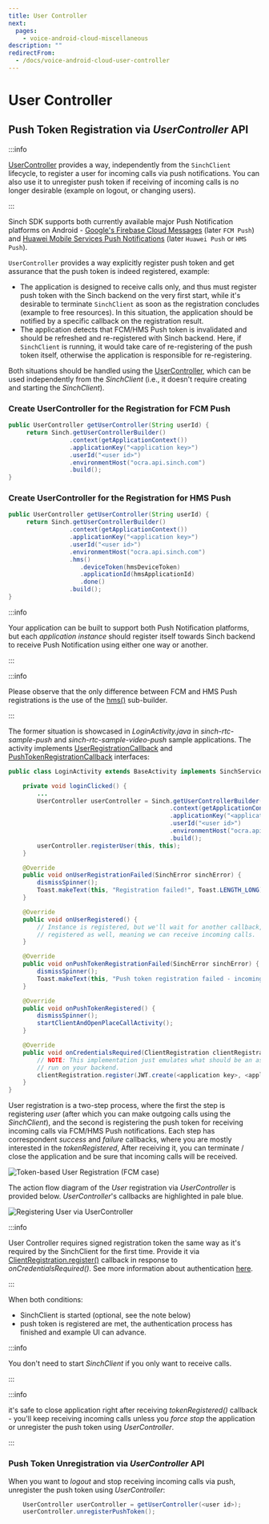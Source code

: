 ```yaml
---
title: User Controller
next:
  pages:
    - voice-android-cloud-miscellaneous
description: ""
redirectFrom:
  - /docs/voice-android-cloud-user-controller
---
```


# User Controller

## Push Token Registration via _UserController_ API

:::info

[UserController](reference\com\sinch\android\rtc\UserController.html) provides a way, independently from the `SinchClient` lifecycle, to register a user for incoming calls via push notifications. You can also use it to unregister push token if receiving of incoming calls is no longer desirable (example on logout, or changing users).

:::

Sinch SDK supports both currently available major Push Notification platforms on Android - [Google's Firebase Cloud Messages](android-cloud-push-notifications.md#google-fcm-push-notifications) (later `FCM Push`) and [Huawei Mobile Services Push Notifications](android-cloud-push-notifications.md#huawei-hms-notifications) (later `Huawei Push` or `HMS Push`).

`UserController` provides a way explicitly register push token and get assurance that the push token is indeed registered, example:

- The application is designed to receive calls only, and thus must register push token with the Sinch backend on the very first start, while it's desirable to terminate `SinchClient` as soon as the registration concludes (example to free resources). In this situation, the application should be notified by a specific callback on the registration result.
- The application detects that FCM/HMS Push token is invalidated and should be refreshed and re-registered with Sinch backend. Here, if `SinchClient` is running, it would take care of re-registering of the push token itself, otherwise the application is responsible for re-registering.

Both situations should be handled using the [UserController](reference\com\sinch\android\rtc\UserController.html), which can be used independently from the _SinchClient_ (i.e., it doesn't require creating and starting the _SinchClient_).

### Create UserController for the Registration for FCM Push

```java
public UserController getUserController(String userId) {
     return Sinch.getUserControllerBuilder()
                 .context(getApplicationContext())
                 .applicationKey("<application key>")
                 .userId("<user id>")
                 .environmentHost("ocra.api.sinch.com")
                 .build();
}
```

### Create UserController for the Registration for HMS Push

```java
public UserController getUserController(String userId) {
     return Sinch.getUserControllerBuilder()
                 .context(getApplicationContext())
                 .applicationKey("<application key>")
                 .userId("<user id>")
                 .environmentHost("ocra.api.sinch.com")
                 .hms()
                    .deviceToken(hmsDeviceToken)
                    .applicationId(hmsApplicationId)
                    .done()
                 .build();
}
```

:::info

Your application can be built to support both Push Notification platforms, but each _application instance_ should
register itself towards Sinch backend to receive Push Notification using either one way or another.

:::

:::info

Please observe that the only difference between FCM and HMS Push registrations is the use of the [hms()](reference\com\sinch\android\rtc\HmsPushBuilder.html) sub-builder.

:::

The former situation is showcased in _LoginActivity.java_ in _sinch-rtc-sample-push_ and _sinch-rtc-sample-video-push_ sample applications. The activity implements [UserRegistrationCallback](reference\com\sinch\android\rtc\UserRegistrationCallback.html) and [PushTokenRegistrationCallback](reference\com\sinch\android\rtc\PushTokenRegistrationCallback.html) interfaces:

```java
public class LoginActivity extends BaseActivity implements SinchService.StartFailedListener, PushTokenRegistrationCallback, UserRegistrationCallback {

    private void loginClicked() {
        ...
        UserController userController = Sinch.getUserControllerBuilder()
                                             .context(getApplicationContext())
                                             .applicationKey("<application key>")
                                             .userId("<user id>")
                                             .environmentHost("ocra.api.sinch.com")
                                             .build();
        userController.registerUser(this, this);
    }

    @Override
    public void onUserRegistrationFailed(SinchError sinchError) {
        dismissSpinner();
        Toast.makeText(this, "Registration failed!", Toast.LENGTH_LONG).show();
    }

    @Override
    public void onUserRegistered() {
        // Instance is registered, but we'll wait for another callback, assuring that the push token is
        // registered as well, meaning we can receive incoming calls.
    }

    @Override
    public void onPushTokenRegistrationFailed(SinchError sinchError) {
        dismissSpinner();
        Toast.makeText(this, "Push token registration failed - incoming calls can't be received!", Toast.LENGTH_LONG).show();
    }

    @Override
    public void onPushTokenRegistered() {
        dismissSpinner();
        startClientAndOpenPlaceCallActivity();
    }

    @Override
    public void onCredentialsRequired(ClientRegistration clientRegistration) {
        // NOTE: This implementation just emulates what should be an async procedure, with JWT.create() being
        // run on your backend.
        clientRegistration.register(JWT.create(<application key>, <application secret>, mUserId));
    }
}
```

User registration is a two-step process, where the first the step is registering _user_ (after which you can make outgoing calls using the _SinchClient_), and the second is registering the push token for receiving incoming calls via FCM/HMS Push notifications. Each step has correspondent _success_ and _failure_ callbacks, where you are mostly interested in the _tokenRegistered_, After receiving it, you can terminate / close the application and be sure that incoming calls will be received.

![Token-based User Registration (FCM case)](..\images\20210125-user_and_push_registration.pu.png)

The action flow diagram of the _User_ registration via _UserController_ is provided below. _UserController_'s callbacks are highlighted in pale blue.

![Registering User via UserController](..\images\20201006-usercontroller-callbacks.pu.png)

:::info ️

User Controller requires signed registration token the same way as it's required by the SinchClient for the first time. Provide it via [ClientRegistration.register()](reference\com\sinch\android\rtc\ClientRegistration.html) callback in response to _onCredentialsRequired()_.
See more information about authentication [here](android-cloud-application-authentication.md).

:::

When both conditions:

- SinchClient is started (optional, see the note below)
- push token is registered
  are met, the authentication process has finished and example UI can advance.

:::info

You don't need to start _SinchClient_ if you only want to receive calls.

:::

:::info

it's safe to close application right after receiving _tokenRegistered()_ callback - you'll keep receiving incoming calls unless you _force stop_ the application or unregister the push token using _UserController_.

:::

### Push Token Unregistration via _UserController_ API

When you want to _logout_ and stop receiving incoming calls via push, unregister the push token using _UserController_:

```java
    UserController userController = getUserController(<user id>);
    userController.unregisterPushToken();
```
